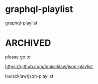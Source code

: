 # graphql-playlist
graphql-playlist

# ARCHIVED

please go to 

https://github.com/louiscklaw/json-playlist

louiscklaw/json-playlist
